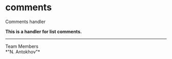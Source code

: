 comments
========

Comments handler

**This is a handler for list comments.**
<hr />
Team Members<br>
*"N. Antokhov"* <nikolay.antokhov@gmail.com>
